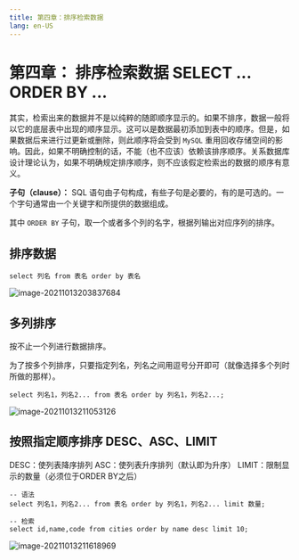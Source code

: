 ```yaml
---
title: 第四章：排序检索数据
lang: en-US
---
```



# 第四章： 排序检索数据 SELECT ... ORDER BY ...

其实，检索出来的数据并不是以纯粹的随即顺序显示的。如果不排序，数据一般将以它的底层表中出现的顺序显示。这可以是数据最初添加到表中的顺序。但是，如果数据后来进行过更新或删除，则此顺序将会受到 `MySQL` 重用回收存储空间的影响。因此，如果不明确控制的话，不能（也不应该）依赖该排序顺序。关系数据库设计理论认为，如果不明确规定排序顺序，则不应该假定检索出的数据的顺序有意义。

**子句（clause）：** SQL 语句由子句构成，有些子句是必要的，有的是可选的。一个字句通常由一个关键字和所提供的数据组成。

其中 `ORDER BY` 子句，取一个或者多个列的名字，根据列输出对应序列的排序。

## 排序数据

~~~mysql
select 列名 from 表名 order by 表名
~~~

![image-20211013203837684](https://gitee.com/sue201982/mysql/raw/master/img/202110292230781.png)

## 多列排序

按不止一个列进行数据排序。

为了按多个列排序，只要指定列名，列名之间用逗号分开即可（就像选择多个列时所做的那样）。

~~~mysql
select 列名1，列名2... from 表名 order by 列名1，列名2...;
~~~

![image-20211013211053126](https://gitee.com/sue201982/mysql/raw/master/img/202110292230782.png)


## 按照指定顺序排序 DESC、ASC、LIMIT

DESC：使列表降序排列
ASC：使列表升序排列（默认即为升序）
LIMIT：限制显示的数量（必须位于ORDER BY之后）

~~~mysql
-- 语法
select 列名1，列名2... from 表名 order by 列名1，列名2... limit 数量;

-- 检索
select id,name,code from cities order by name desc limit 10;
~~~

![image-20211013211618969](https://gitee.com/sue201982/mysql/raw/master/img/202110292230783.png)
